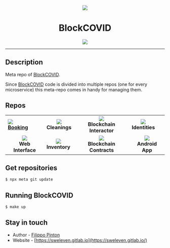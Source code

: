 <div align="center" style="font-size: 7em">

<img src="https://img.icons8.com/emoji/100/000000/books-emoji.png"/>
</div>

<div align="center">
<h1>BlockCOVID</h1>
</div>

<p align="center">
<a href="https://gitlab.com/sweleven/blockcovid/-/pipelines"><img src="https://gitlab.com/sweleven/blockcovid/badges/master/pipeline.svg" /></a>

<hr>

## Description

Meta repo of [BlockCOVID](https://sweleven.gitlab.io/blockcovid/).

Since [BlockCOVID](https://sweleven.gitlab.io/blockcovid/) code is divided into multiple repos (one for every microservice) this meta-repo comes in handy for managing them.

## Repos

<table>
   <tbody>
      <tr>
         <td>
            <a href="https://gitlab.com/sweleven/booking" target="_blank">
                <span>
                    <img src="https://img.icons8.com/emoji/100/000000/notebook-with-decorative-cover.png"/>
                    <div><strong>Booking</strong></div>
                </span>
            </a>
        </td>
        <td>
            <a href="https://gitlab.com/sweleven/cleanings" target="_blank">
                <span style="display: inline-block; min-width: 24%; text-align: center">
                    <img src="https://img.icons8.com/emoji/100/000000/ambulance-emoji.png"/>
                    <div><strong>Cleanings</strong></div>
                </span>
            </a> 
        </td>
        <td>
            <a href="https://gitlab.com/sweleven/blockchain-interactor" target="_blank">
                <span style="display: inline-block; min-width: 24%; text-align: center">
                    <img src="https://img.icons8.com/emoji/100/000000/locked-with-pen.png"/>
                    <div><strong>Blockchain Interactor</strong></div>
                </span>
            </a>
        </td>
        <td>
            <a href="https://gitlab.com/sweleven/identities" target="_blank">
                <span style="display: inline-block; min-width: 24%; text-align: center">
                    <img src="https://img.icons8.com/emoji/100/000000/man-cook.png"/>
                    <div><strong>Identities</strong></div>
                </span>
            </a>
        </td>
      </tr>
      <tr>
         <td>
            <a href="https://gitlab.com/sweleven/web-interface" target="_blank">
                <span style="display: inline-block; min-width: 24%; text-align: center">
                    <img src="https://img.icons8.com/emoji/100/000000/laptop-emoji.png"/>
                    <div><strong>Web Interface</strong></div>
                </span>
            </a>
        </td>
        <td>
            <a href="https://gitlab.com/sweleven/inventory" target="_blank">
                <span style="display: inline-block; min-width: 24%; text-align: center">
                    <img src="https://img.icons8.com/emoji/100/000000/card-file-box-emoji.png"/>
                    <div><strong>Inventory</strong></div>
                </span>
            </a>
        </td>
        <td>
            <a href="https://gitlab.com/sweleven/blockchain-contracts" target="_blank">
                <span style="display: inline-block; min-width: 24%; text-align: center">
                    <img src="https://img.icons8.com/emoji/100/000000/memo-emoji.png"/>
                    <div><strong>Blockchain Contracts</strong></div>
                </span>
            </a>
        </td>
        <td>
            <a href="https://gitlab.com/sweleven/android-app" target="_blank">
                <span style="display: inline-block; min-width: 24%; text-align: center">
                    <img src="https://img.icons8.com/emoji/100/000000/mobile-phone.png"/>
                    <div><strong>Android App</strong></div>
                </span>
            </a>
        </td>
      </tr>
   </tbody>
</table>

## Get repositories

```bash
$ npx meta git update
```

## Running BlockCOVID

```bash
$ make up
```

## Stay in touch

- Author - [Filippo Pinton](https://gitlab.com/Butterneck.com)
- Website - [https://sweleven.gitlab.io](https://sweleven.gitlab.io/)
